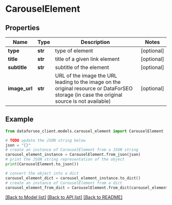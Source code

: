 # CarouselElement


## Properties

Name | Type | Description | Notes
------------ | ------------- | ------------- | -------------
**type** | **str** | type of element | [optional] 
**title** | **str** | title of a given link element | [optional] 
**subtitle** | **str** | subtitle of the element | [optional] 
**image_url** | **str** | URL of the image the URL leading to the image on the original resource or DataForSEO storage (in case the original source is not available) | [optional] 

## Example

```python
from dataforseo_client.models.carousel_element import CarouselElement

# TODO update the JSON string below
json = "{}"
# create an instance of CarouselElement from a JSON string
carousel_element_instance = CarouselElement.from_json(json)
# print the JSON string representation of the object
print(CarouselElement.to_json())

# convert the object into a dict
carousel_element_dict = carousel_element_instance.to_dict()
# create an instance of CarouselElement from a dict
carousel_element_from_dict = CarouselElement.from_dict(carousel_element_dict)
```
[[Back to Model list]](../README.md#documentation-for-models) [[Back to API list]](../README.md#documentation-for-api-endpoints) [[Back to README]](../README.md)


